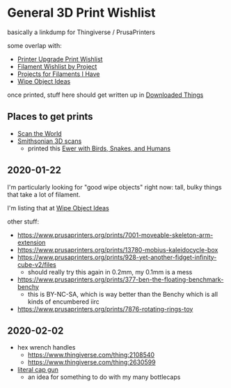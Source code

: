 # General 3D Print Wishlist

basically a linkdump for Thingiverse / PrusaPrinters

some overlap with:

- [Printer Upgrade Print Wishlist](b4b48cda-c651-4d10-a19e-7a6ebf9b34ec.md)
- [Filament Wishlist by Project](7382f3b2-b2da-404a-a1f8-eb6efd84ec49.md)
- [Projects for Filaments I Have](3285bdd0-8bbb-4e31-9ade-3a0674d7ab1e.md)
- [Wipe Object Ideas](05fa2e42-0f55-49ac-af91-b2fa01258410.md)

once printed, stuff here should get written up in [Downloaded Things](d59c0c38-fc87-4ef2-82b5-715f58add1cc.md)

## Places to get prints

- [Scan the World](https://www.myminifactory.com/scantheworld/)
- [Smithsonian 3D scans](https://3d.si.edu/)
  - printed this [Ewer with Birds, Snakes, and Humans](https://3d.si.edu/explorer/ewer-with-birds-snakes-and-humans#downloads)

## 2020-01-22

I'm particularly looking for "good wipe objects" right now: tall, bulky things that take a lot of filament.

I'm listing that at [Wipe Object Ideas](05fa2e42-0f55-49ac-af91-b2fa01258410.md)

other stuff:

- https://www.prusaprinters.org/prints/7001-moveable-skeleton-arm-extension
- https://www.prusaprinters.org/prints/13780-mobius-kaleidocycle-box
- https://www.prusaprinters.org/prints/928-yet-another-fidget-infinity-cube-v2/files
  - should really try this again in 0.2mm, my 0.1mm is a mess
- https://www.prusaprinters.org/prints/377-ben-the-floating-benchmark-benchy
  - this is BY-NC-SA, which is way better than the Benchy which is all kinds of encumbered iirc
- https://www.prusaprinters.org/prints/7876-rotating-rings-toy

## 2020-02-02

- hex wrench handles
  - https://www.thingiverse.com/thing:2108540
  - https://www.thingiverse.com/thing:2630599
- [literal cap gun](https://www.thingiverse.com/thing:3915647)
  - an idea for something to do with my many bottlecaps
